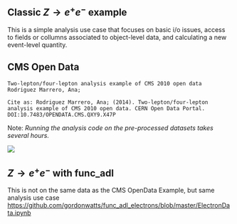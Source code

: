 ## Classic $Z\to e^+ e^-$ example

This is a simple analysis use case that focuses on basic i/o issues, 
access to fields or collumns associated to object-level data, and calculating a new 
event-level quantity. 

## CMS Open Data 
```
Two-lepton/four-lepton analysis example of CMS 2010 open data
Rodriguez Marrero, Ana;

Cite as: Rodriguez Marrero, Ana; (2014). Two-lepton/four-lepton analysis example of CMS 2010 open data. CERN Open Data Portal. DOI:10.7483/OPENDATA.CMS.QXY9.X47P

```

Note: *Running the analysis code on the pre-processed datasets takes several hours.*

![](http://opendata.cern.ch/record/101/files/OutreachExercise2010-massZ.png)



## $Z\to e^+ e^-$ with func_adl 

This is not on the same data as the CMS OpenData Example, but same analysis use case
https://github.com/gordonwatts/func_adl_electrons/blob/master/ElectronData.ipynb
